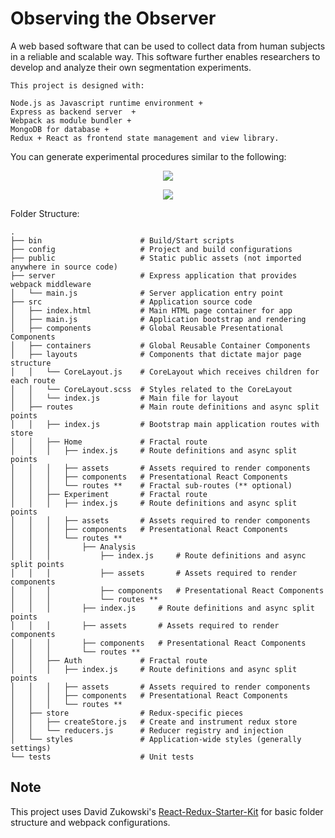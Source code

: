 # Observing the Observer

A web based software that can be used to collect data from human subjects in a reliable and scalable way. This software further enables researchers to develop and analyze their own segmentation experiments.

	This project is designed with: 

	Node.js as Javascript runtime environment + 
	Express as backend server  + 
	Webpack as module bundler + 
	MongoDB for database +
	Redux + React as frontend state management and view library.


You can generate experimental procedures similar to the following:

<p align="center"><img src="https://github.mit.edu/egeozin/observer-dashboard/blob/master/images/retrospective_protocol.png"/></p>

<p align="center"><img src="https://github.mit.edu/egeozin/observer-dashboard/blob/master/images/simultaneous_protocol.png"/></p>



Folder Structure:

```
.
├── bin                      # Build/Start scripts
├── config                   # Project and build configurations
├── public                   # Static public assets (not imported anywhere in source code)
├── server                   # Express application that provides webpack middleware
│   └── main.js              # Server application entry point
├── src                      # Application source code
│   ├── index.html           # Main HTML page container for app
│   ├── main.js              # Application bootstrap and rendering
│   ├── components           # Global Reusable Presentational Components
│   ├── containers           # Global Reusable Container Components
│   ├── layouts              # Components that dictate major page structure
│   │   └── CoreLayout.js    # CoreLayout which receives children for each route
│   │   └── CoreLayout.scss  # Styles related to the CoreLayout
│   │   └── index.js         # Main file for layout
│   ├── routes               # Main route definitions and async split points
│   │   ├── index.js         # Bootstrap main application routes with store
│   │   ├── Home             # Fractal route
│   │   │   ├── index.js     # Route definitions and async split points
│   │   │   ├── assets       # Assets required to render components
│   │   │   ├── components   # Presentational React Components
│   │   │   └── routes **    # Fractal sub-routes (** optional)
│   │   ├── Experiment       # Fractal route
│   │   │   ├── index.js     # Route definitions and async split points
│   │   │   ├── assets       # Assets required to render components
│   │   │   ├── components   # Presentational React Components
│   │   │   └── routes **
│   │   │   	├── Analysis
│   │   │   		├── index.js     # Route definitions and async split points
│   │   │   		├── assets       # Assets required to render components
│   │   │   		├── components   # Presentational React Components
│   │   │   		└── routes **
│   │   │   	├── index.js     # Route definitions and async split points
│   │   │   	├── assets       # Assets required to render components
│   │   │   	├── components   # Presentational React Components
│   │   │   	└── routes ** 
│   │   ├── Auth             # Fractal route
│   │   │   ├── index.js     # Route definitions and async split points
│   │   │   ├── assets       # Assets required to render components
│   │   │   ├── components   # Presentational React Components
│   │   │   └── routes ** 
│   ├── store                # Redux-specific pieces
│   │   ├── createStore.js   # Create and instrument redux store
│   │   └── reducers.js      # Reducer registry and injection
│   └── styles               # Application-wide styles (generally settings)
└── tests                    # Unit tests
```


## Note

This project uses David Zukowski's [React-Redux-Starter-Kit](https://github.com/davezuko/react-redux-starter-kit) for basic folder structure and webpack configurations.

